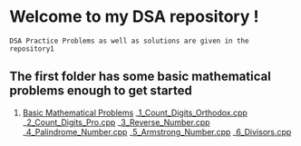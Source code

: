 # Welcome to my DSA repository !
`DSA Practice Problems as well as solutions are given in the repository1`
## The first folder has some basic mathematical problems enough to get started
1. [Basic Mathematical Problems](https://github.com/Nabin-09/Data_Structures_and_Algorithms/tree/main/1_Basic_Mathematical_Problems)
    _[1_Count_Digits_Orthodox.cpp](https://github.com/Nabin-09/Data_Structures_and_Algorithms/blob/main/1_Basic_Mathematical_Problems/1_Count_Digits_Orthodox.cpp)
    _[2_Count_Digits_Pro.cpp](https://github.com/Nabin-09/Data_Structures_and_Algorithms/blob/main/1_Basic_Mathematical_Problems/2_Count_Digits_Pro.cpp)
    _[3_Reverse_Number.cpp](https://github.com/Nabin-09/Data_Structures_and_Algorithms/blob/main/1_Basic_Mathematical_Problems/3_Reverse_Number.cpp)
    _[4_Palindrome_Number.cpp](https://github.com/Nabin-09/Data_Structures_and_Algorithms/blob/main/1_Basic_Mathematical_Problems/4_Palindrome_Number.cpp)
    _[5_Armstrong_Number.cpp](https://github.com/Nabin-09/Data_Structures_and_Algorithms/blob/main/1_Basic_Mathematical_Problems/5_Armstrong_Number.cpp)
    _[6_Divisors.cpp](https://github.com/Nabin-09/Data_Structures_and_Algorithms/blob/main/1_Basic_Mathematical_Problems/6_Divisors.cpp)
   
